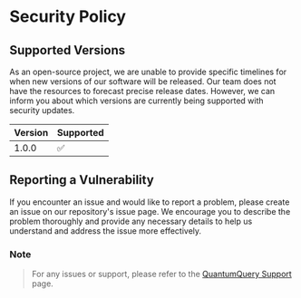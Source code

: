 # Security Policy

## Supported Versions

As an open-source project, we are unable to provide specific timelines for when new versions of our software will be released. Our team does not have the resources to forecast precise release dates. However, we can inform you about which versions are currently being supported with security updates.

| Version | Supported          |
| ------- | ------------------ 
|  1.0.0  | :white_check_mark: |

## Reporting a Vulnerability

If you encounter an issue and would like to report a problem, please create an issue on our repository's issue page. We encourage you to describe the problem thoroughly and provide any necessary details to help us understand and address the issue more effectively.

### Note
> For any issues or support, please refer to the [QuantumQuery Support](https://github.com/Quantum-Query/QuantumQuery/issues) page.
